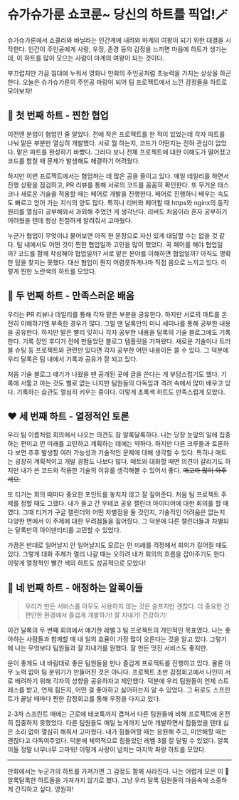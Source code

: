 # 슈가슈가룬 쇼코룬~ 당신의 하트를 픽업!🪄

슈가슈가룬에서 쇼콜라와 바닐라는 인간계에 내려와 마계의 여왕이 되기 위한 대결을 시작한다. 인간이 주인공에게 사랑, 우정, 존경 등의 감정을 느끼면 마음에 하트가 생기는데, 이 하트를 많이 모으는 사람이 마계의 여왕이 되는 것이다.

부끄럽지만 가끔 침대에 누워서 영화나 만화의 주인공처럼 초능력을 가지는 상상을 하곤 한다. 오늘은 슈가슈가룬의 주인공 파랑이 되어 팀 프로젝트에서 느낀 감정들을 하트로 모아보자!

## 💛 첫 번째 하트 - 찐한 협업

이전엔 분업이 협업인 줄 알았다. 전에 작은 프로젝트를 한 적이 있었는데 각자 파트를 나눠 맡은 부분만 열심히 개발했다. 서로 뭘 하는지, 코드가 어떤지는 전혀 관심이 없었다. 맡은 파트를 완성하기 바빴다. 그러다 보니 전체 프로젝트에 대한 이해도가 떨어졌고 코드를 합칠 때 문제가 발생해도 해결하기 어려웠다.

하지만 이번 프로젝트에서는 협업하는 데 많은 공을 들이고 있다. 매일 데일리를 하면서 진행 상황을 점검하고, PR 리뷰를 통해 서로의 코드를 꼼꼼히 확인한다. 또 무거운 태스크나 새로운 기술을 적용할 때는 페어로 개발을 진행한다. 페어로 진행하니 배우는 속도도 빠르고 얻어 가는 지식의 양도 많다. 특히나 리버와 페어할 때 https와 nginx의 동작 원리를 열심히 공부해와서 과외해 주었던 게 생각난다. 리버도 처음이라 혼자 공부하기 어려웠을 텐데 항상 친절하게 알려줘서 고마웠다.

누군가 협업이 무엇이냐 물어보면 아직 한 문장으로 자신 있게 대답할 수는 없을 것 같다. 팀 내에서도 어떤 것이 찐한 협업일까 고민을 많이 했었다. 꼭 페어를 해야 협업일까? 코드를 함께 작성해야 협업일까? 서로 맡은 분야를 이해하면 협업일까? 아직도 명확한 답을 찾지는 못했다. 대신 협업이 뭔지 어렴풋하게나마 직접 몸으로 느끼고 있다. 이렇게 찐한 노란색의 하트를 모았다.

## 💚 두 번째 하트 - 만족스러운 배움

우리는 PR 리뷰나 데일리를 통해 각자 맡은 부분을 공유한다. 하지만 서로의 파트를 온전히 이해하기엔 부족한 경우가 많다. 그럴 땐 달록만의 미니 세미나를 통해 공부한 내용을 공유한다. 하지만 말은 빨리 잊히니 각자 공부한 내용을 달록의 기술 블로그에도 기록한다. 기록 장인 후디가 전에 만들었던 블로그 템플릿을 가져왔다. 새로운 기술이나 트러블 슈팅 등 프로젝트와 관련만 있다면 각자 공부한 어떤 내용이든 쓸 수 있다. 그 덕분에 우리 달록은 팀 내에서 기록과 공유가 잘 되고 있다.

처음 기술 블로그 얘기가 나왔을 땐 공개된 곳에 글을 쓴다는 게 부담스럽기도 했다. 기록에 서툴고 아는 것도 별로 없는 나지만 팀원들의 다독임과 격려 속에서 많이 배우고 있다. 기록하는 습관도 열심히 키우는 중이다. 이렇게 초록색 하트도 만족스럽게 모았다.

## ❤️ 세 번째 하트 - 열정적인 토론

우리 팀 이름처럼 회의에서 나오는 의견도 참 알록달록하다. 나는 당장 눈앞의 일에 집중하는 편이고 먼 미래를 고민하고 계획하는 데에는 약하다. 하지만 다른 크루들과 토론하다 보면 추후 발생할 여러 가능성과 기술적인 문제에 대해 생각할 수 있다. 특히나 매트는 굉장히 계획적이고 개발 경험도 나보다 많다. 매트와 대화할 때면 의견이 갈리기도 하지만 내가 쓴 코드와 적용한 기술의 이유를 생각해볼 수 있어서 좋다. ~~매고라 많이 와주세요.~~

또 티거는 회의 때마다 중요한 포인트를 놓치지 않고 잘 짚어준다. 처음 팀 프로젝트 주제를 정할 때도 그랬다. 내가 들고 간 우테코 공유 캘린더 아이디어에 대한 회의를 할 때였다. 그때 티거가 구글 캘린더와 어떤 차별점을 둘 것인지, 기술적인 어려움은 없는지 다양한 면에서 이 주제에 대한 우려점들을 짚어줬다. 그 덕분에 다른 캘린더들과 차별되는 달록만의 아이덴티티를 고민할 수 있었다.

가끔은 반대로 일어날지 안 일어날지도 모르는 먼 미래를 걱정해서 회의가 길어질 때도 있다. 그렇게 대화 주제가 멀리 나갈 때는 오히려 내가 회의의 흐름을 잡아주기도 한다. 이렇게 열정적인 빨간 색의 하트도 성공적으로 모았다!

## 💙 네 번째 하트 - 애정하는 알록이들

> 우리가 만든 서비스를 아무도 사용하지 않는 것은 슬프지만 괜찮다. 더 중요한 건 편안한 환경에서 즐겁게 개발하기! 잘 지내기! 건강하기!

이건 달록의 두 번째 회의에서 얘기한 레벨 3 팀 프로젝트의 개인적인 목표였다. 나는 좋아하는 사람들과 함께할 때 내 일의 효율이 가장 많이 오른다는 것을 알고 있다. 그렇기에 나는 무엇보다 팀원들과 잘 지내기를 원했다. 잘 만든 멋진 서비스도 좋지만.

운이 좋게도 내 바람대로 좋은 팀원들을 만나 즐겁게 프로젝트를 진행하고 있다. 물론 아무 노력 없이 팀 분위기가 만들어진 것은 아니다. 프로젝트 초반 감정회고에서 나인이 서로 배려하기 위해 각자의 성향을 공유하자고 제안했다. 덕분에 우리 팀원들이 언제 스트레스를 받고, 언제 힘든지, 어떤 걸 좋아하고 싫어하는지 알 수 있었다. 그 뒤로도 스프린트가 끝날 때마다 찐한 감정회고를 통해 우정을 다지고 있다.

2-3차 스프린트 때에는 근로에 테코톡까지 겹쳐서 다른 팀원들에 비해 프로젝트에 온전히 집중하지 못했었다. 다른 팀원들도 매일 늦게까지 남아 개발하면서 힘들었을 텐데 싫은 소리 없이 열심히 해줘서 고마웠다. 내가 힘들어할 때는 응원해 주고, 미안해할 때는 괜찮다고 다독여주었다. 덕분에 체력적으로 힘들었던 레벨 3를 잘 달릴 수 있었다. 알록이들 정말 너무너무 고마워! 이렇게 사랑이 넘치는 마지막 파랑 하트를 모았다.

---

만화에서는 누군가의 하트를 가져가면 그 감정도 함께 사라진다. 나는 어렵게 모은 이 🌈알록달록한 하트들을 가져가지 않기로 했다. 그냥 우리 달록 팀원들의 마음속에 소중하게 간직하고 싶다. 영원히!
